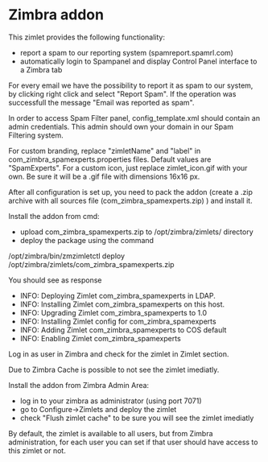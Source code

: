
	
# Zimbra addon 
 
This zimlet provides the following functionality: 
- report a spam to our reporting system (spamreport.spamrl.com) 
- automatically login to Spampanel and display Control Panel interface to a Zimbra tab 
 
For every email we have the possibility to report it as spam to our system, by clicking right click and select "Report Spam". 
If the operation was successfull the message "Email was reported as spam".  
 
In order to access Spam Filter panel, config_template.xml should contain an admin credentials. This admin should own your domain in our Spam Filtering system.

For custom branding, replace "zimletName" and "label" in com_zimbra_spamexperts.properties files. Default values are "SpamExperts".
For a custom icon, just replace zimlet_icon.gif with your own. Be sure it will be a .gif file with dimensions 16x16 px.

After all configuration is set up, you need to pack the addon (create a .zip archive with all sources file (com_zimbra_spamexperts.zip) ) and install it.

Install the addon from cmd:
- upload com_zimbra_spamexperts.zip to /opt/zimbra/zimlets/ directory 
- deploy the package using the command 
 
/opt/zimbra/bin/zmzimletctl deploy /opt/zimbra/zimlets/com_zimbra_spamexperts.zip 
 
You should see as response 
 
- INFO: Deploying Zimlet com_zimbra_spamexperts in LDAP. 
- INFO: Installing Zimlet com_zimbra_spamexperts on this host. 
- INFO: Upgrading Zimlet com_zimbra_spamexperts to 1.0 
- INFO: Installing Zimlet config for com_zimbra_spamexperts 
- INFO: Adding Zimlet com_zimbra_spamexperts to COS default 
- INFO: Enabling Zimlet com_zimbra_spamexperts 
 
Log in as user in Zimbra and check for the zimlet in Zimlet section. 
 
Due to Zimbra Cache is possible to not see the zimlet imediatly. 
 
Install the addon from Zimbra Admin Area:
- log in to your zimbra as administrator (using port 7071)
- go to Configure->Zimlets and deploy the zimlet
- check "Flush zimlet cache" to be sure you will see the zimlet imediatly

By default, the zimlet is available to all users, but from Zimbra administration, for each user you can set if 
that user should have access to this zimlet or not.